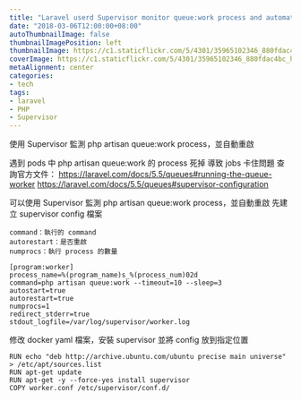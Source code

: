 ```yaml
---
title: "Laravel userd Supervisor monitor queue:work process and automatically restart"
date: "2018-03-06T12:00:00+08:00"
autoThumbnailImage: false
thumbnailImagePosition: left
thumbnailImage: https://c1.staticflickr.com/5/4301/35965102346_880fdac4bc_h.jpg
coverImage: https://c1.staticflickr.com/5/4301/35965102346_880fdac4bc_h.jpg
metaAlignment: center
categories:
- tech
tags:
- laravel
- PHP
- Supervisor
---
```

使用 Supervisor 監測 php artisan queue:work process，並自動重啟

<!--more-->

遇到 pods 中 php artisan queue:work 的 process 死掉
導致 jobs 卡住問題
查詢官方文件：
https://laravel.com/docs/5.5/queues#running-the-queue-worker
https://laravel.com/docs/5.5/queues#supervisor-configuration

可以使用 Supervisor 監測 php artisan queue:work process，並自動重啟
先建立 supervisor config 檔案
````
command：執行的 command
autorestart：是否重啟
numprocs：執行 process 的數量
````

    [program:worker]
    process_name=%(program_name)s_%(process_num)02d
    command=php artisan queue:work --timeout=10 --sleep=3
    autostart=true
    autorestart=true
    numprocs=1
    redirect_stderr=true
    stdout_logfile=/var/log/supervisor/worker.log

修改 docker yaml 檔案，安裝 supervisor 並將 config 放到指定位置

    RUN echo "deb http://archive.ubuntu.com/ubuntu precise main universe" > /etc/apt/sources.list
    RUN apt-get update
    RUN apt-get -y --force-yes install supervisor
    COPY worker.conf /etc/supervisor/conf.d/

